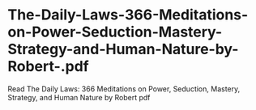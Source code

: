 # The-Daily-Laws-366-Meditations-on-Power-Seduction-Mastery-Strategy-and-Human-Nature-by-Robert-.pdf
Read The Daily Laws: 366 Meditations on Power, Seduction, Mastery, Strategy, and Human Nature by Robert  pdf
